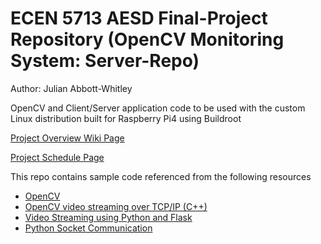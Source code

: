# ECEN 5713 AESD Final-Project Repository (OpenCV Monitoring System: Server-Repo)
Author: Julian Abbott-Whitley

OpenCV and Client/Server application code to be used with the custom Linux distribution built for Raspberry Pi4 using Buildroot

[Project Overview Wiki Page](https://github.com/cu-ecen-5013/final-project-abbottwhitley/wiki)

[Project Schedule Page](https://github.com/cu-ecen-5013/final-project-abbottwhitley/wiki/Project-Schedule)


This repo contains sample code referenced from the following resources

- [OpenCV](https://github.com/opencv/)
- [OpenCV video streaming over TCP/IP (C++)](https://gist.github.com/Tryptich/2a15909e384b582c51b5)
- [Video Streaming using Python and Flask](https://github.com/log0/video_streaming_with_flask_example)
- [Python Socket Communication](https://stackoverflow.com/questions/30988033/sending-live-video-frame-over-network-in-python-opencv)
